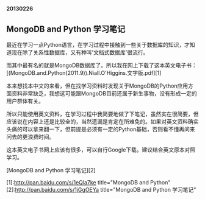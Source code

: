 #### 20130226
## MongoDB and Python 学习笔记

最近在学习一点Python语言，在学习过程中接触到一些关于数据库的知识，才知道现在除了关系性数据库，又有种叫'文档式数据库'很流行。

而其中最有名的就是MongoDB数据库了。所以我在网上下载了这本英文电子书：[(MongoDB.and.Python(2011.9)).Niall.O'Higgins.文字版.pdf][1]

本来想找本中文的来看，但在找学习资料时发现关于MongoDB的Python应用方面资料非常缺乏，我想这可能跟MongoDB目前还属于新生事物，没有形成一定的用户群体有关。

所以只能使用英文资料，在学习过程中我简要地做了下笔记，虽然实在很简要，但应该说在内容上还是比较全的，当然遗漏是肯定在所难免的。如果对英文资料确实头痛的可以拿来翻一下，但前提是必须有一定的Python基础，否则看不懂再问来问去的更浪费时间。

这本英文电子书网上应该有很多，可以自行Google下载。建议结合英文原本对照学习。

[MongoDB and Python 学习笔记][2]

[1]:http://pan.baidu.com/s/1eQla7ke    title="MongoDB and Python"
[2]:http://pan.baidu.com/s/1jGgOEYa    title="MongoDB and Python 学习笔记"
